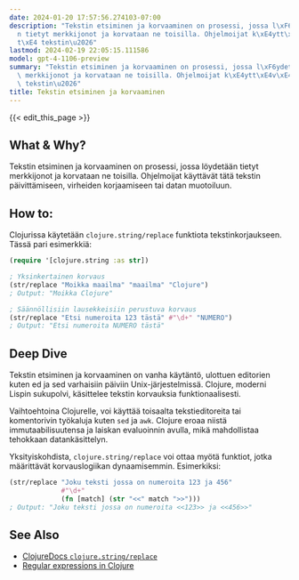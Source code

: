 ```yaml
---
date: 2024-01-20 17:57:56.274103-07:00
description: "Tekstin etsiminen ja korvaaminen on prosessi, jossa l\xF6ydet\xE4\xE4\
  n tietyt merkkijonot ja korvataan ne toisilla. Ohjelmoijat k\xE4ytt\xE4v\xE4t t\xE4\
  t\xE4 tekstin\u2026"
lastmod: 2024-02-19 22:05:15.111586
model: gpt-4-1106-preview
summary: "Tekstin etsiminen ja korvaaminen on prosessi, jossa l\xF6ydet\xE4\xE4n tietyt\
  \ merkkijonot ja korvataan ne toisilla. Ohjelmoijat k\xE4ytt\xE4v\xE4t t\xE4t\xE4\
  \ tekstin\u2026"
title: Tekstin etsiminen ja korvaaminen
---
```


{{< edit_this_page >}}

## What & Why?
Tekstin etsiminen ja korvaaminen on prosessi, jossa löydetään tietyt merkkijonot ja korvataan ne toisilla. Ohjelmoijat käyttävät tätä tekstin päivittämiseen, virheiden korjaamiseen tai datan muotoiluun.

## How to:
Clojurissa käytetään `clojure.string/replace` funktiota tekstinkorjaukseen. Tässä pari esimerkkiä:

```clojure
(require '[clojure.string :as str])

; Yksinkertainen korvaus
(str/replace "Moikka maailma" "maailma" "Clojure")
; Output: "Moikka Clojure"

; Säännöllisiin lausekkeisiin perustuva korvaus
(str/replace "Etsi numeroita 123 tästä" #"\d+" "NUMERO")
; Output: "Etsi numeroita NUMERO tästä"
```

## Deep Dive
Tekstin etsiminen ja korvaaminen on vanha käytäntö, ulottuen editorien kuten ed ja sed varhaisiin päiviin Unix-järjestelmissä. Clojure, moderni Lispin sukupolvi, käsittelee tekstin korvauksia funktionaalisesti.

Vaihtoehtoina Clojurelle, voi käyttää toisaalta tekstieditoreita tai komentorivin työkaluja kuten `sed` ja `awk`. Clojure eroaa niistä immutaabilisuutensa ja laiskan evaluoinnin avulla, mikä mahdollistaa tehokkaan datankäsittelyn.

Yksityiskohdista, `clojure.string/replace` voi ottaa myötä funktiot, jotka määrittävät korvauslogiikan dynaamisemmin. Esimerkiksi:

```clojure
(str/replace "Joku teksti jossa on numeroita 123 ja 456"
             #"\d+"
             (fn [match] (str "<<" match ">>")))
; Output: "Joku teksti jossa on numeroita <<123>> ja <<456>>"
```

## See Also
- [ClojureDocs `clojure.string/replace`](https://clojuredocs.org/clojure.string/replace)
- [Regular expressions in Clojure](https://www.braveclojure.com/functional-programming/#Regular_Expressions)
